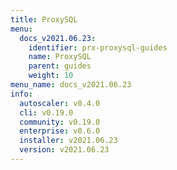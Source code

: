 ```yaml
---
title: ProxySQL
menu:
  docs_v2021.06.23:
    identifier: prx-proxysql-guides
    name: ProxySQL
    parent: guides
    weight: 10
menu_name: docs_v2021.06.23
info:
  autoscaler: v0.4.0
  cli: v0.19.0
  community: v0.19.0
  enterprise: v0.6.0
  installer: v2021.06.23
  version: v2021.06.23
---
```


